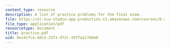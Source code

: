 ```yaml
---
content_type: resource
description: A list of practice problems for the final exam.
file: https://ol-ocw-studio-app-production.s3.amazonaws.com/courses/8-251-string-theory-for-undergraduates-spring-2007/9ecdcfceddc533f3d72c197fa2c7deb9_practice.pdf
file_type: application/pdf
resourcetype: Document
title: practice.pdf
uid: 9ecdcfce-ddc5-33f3-d72c-197fa2c7deb9
---
```

